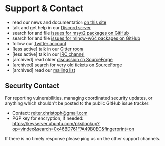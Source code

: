 # Support & Contact

*   read our news and documentation [on this site](https://www.msys2.org)
*   talk and get help in our [Discord server](https://discord.gg/jPQdRdDcT9)
*   search for and file [issues for msys2 packages on GitHub](https://github.com/msys2/msys2-packages/issues)
*   search for and file [issues for mingw-w64 packages on GitHub](https://github.com/msys2/mingw-packages/issues)
*   follow our [Twitter account](https://twitter.com/msys2org)
*   [less active] talk in our [Gitter room](https://gitter.im/msys2/msys2)
*   [less active] talk in our [IRC channel](irc://irc.oftc.net:6667/msys2)
*   [archived] read older [discussion on SourceForge](https://sourceforge.net/p/msys2/discussion/general/)
*   [archived] search for very old [tickets on SourceForge](https://sourceforge.net/p/msys2/tickets/)
*   [archived] read our [mailing list](https://sourceforge.net/p/msys2/mailman/msys2-users/)

## Security Contact

For reporting vulnerabilities, managing coordinated security updates, or anything which shouldn't be posted to the public GitHub issue tracker:

* Contact: reiter.christoph@gmail.com
* PGP key for encryption, if needed: https://keyserver.ubuntu.com/pks/lookup?op=vindex&search=0x46BD761F7A49B0EC&fingerprint=on

If there is no timely response please ping us on the other support channels.